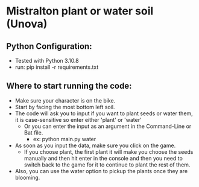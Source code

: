 # Mistralton plant or water soil (Unova)

## Python Configuration:
* Tested with Python 3.10.8
* run: pip install -r requirements.txt

## Where to start running the code:
* Make sure your character is on the bike.
* Start by facing the most bottom left soil.
* The code will ask you to input if you want to plant seeds or water them, it is case-sensitive so enter either 'plant' or 'water'
    * Or you can enter the input as an argument in the Command-Line or Bat file.
        * ex: python main.py water
* As soon as you input the data, make sure you click on the game.
    * If you choose plant, the first plant it will make you choose the seeds manually and then hit enter in the console and then you need to switch back to the game for it to continue to plant the rest of them.
* Also, you can use the water option to pickup the plants once they are blooming.

